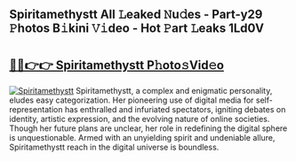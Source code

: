 ## Spiritamethystt All 𝙻eaked 𝙽u𝚍es - Part-y29 𝙿hotos B𝚒kini 𝚅𝚒deo - Hot 𝙿art 𝙻eaks 1Ld0V

# <h2><a href="http://ld2rhx1.urlbe.top/?page=Spiritamethystt">🔗🔗👉👉 Spiritamethystt P𝚑oto𝚜Vid𝚎o</a></h2>

[![Spiritamethystt](https://i.imgur.com/eBuTRDB.gif)](http://ld2rhx1.urlbe.top/?page=Spiritamethystt)
Spiritamethystt, a complex and enigmatic personality, eludes easy categorization. Her pioneering use of digital media for self-representation has enthralled and infuriated spectators, igniting debates on identity, artistic expression, and the evolving nature of online societies. Though her future plans are unclear, her role in redefining the digital sphere is unquestionable. Armed with an unyielding spirit and undeniable allure, Spiritamethystt reach in the digital universe is boundless.
